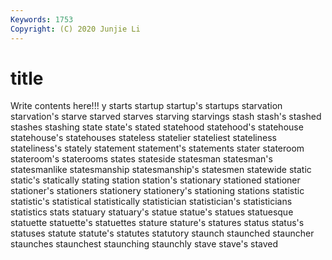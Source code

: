 ```yaml
---
Keywords: 1753
Copyright: (C) 2020 Junjie Li
---
```


# title

Write contents here!!!
y 
starts 
startup 
startup's 
startups 
starvation 
starvation's 
starve 
starved
starves 
starving 
starvings 
stash 
stash's 
stashed 
stashes 
stashing 
state 
state's
stated 
statehood 
statehood's 
statehouse 
statehouse's 
statehouses 
stateless 
statelier 
stateliest 
stateliness
stateliness's 
stately 
statement 
statement's 
statements 
stater 
stateroom 
stateroom's 
staterooms 
states
stateside 
statesman 
statesman's 
statesmanlike 
statesmanship 
statesmanship's 
statesmen 
statewide 
static 
static's
statically 
stating 
station 
station's 
stationary 
stationed 
stationer 
stationer's 
stationers 
stationery
stationery's 
stationing 
stations 
statistic 
statistic's 
statistical 
statistically 
statistician 
statistician's 
statisticians
statistics 
stats 
statuary 
statuary's 
statue 
statue's 
statues 
statuesque 
statuette 
statuette's
statuettes 
stature 
stature's 
statures 
status 
status's 
statuses 
statute 
statute's 
statutes
statutory 
staunch 
staunched 
stauncher 
staunches 
staunchest 
staunching 
staunchly 
stave 
stave's
staved 

